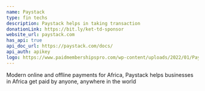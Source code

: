```yaml
---
name: Paystack
type: fin techs
description: Paystack helps in taking transaction
donationLink: https://bit.ly/ket-td-sponsor
website_url: paystack.com
has_api: true
api_doc_url: https://paystack.com/docs/
api_auth: apikey
logo: https://www.paidmembershipspro.com/wp-content/uploads/2022/01/Paystack-Gateway-Add-On-Icon-300x300.png
---
```

Modern online and offline payments for Africa, Paystack helps businesses in Africa get paid by anyone, anywhere in the world
